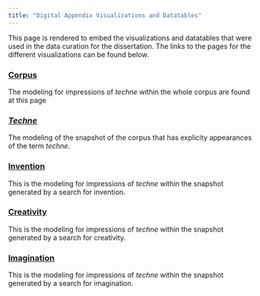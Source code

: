 ```yaml
---
title: "Digital Appendix Visualizations and Datatables"
---
```


This page is rendered to embed the visualizations and datatables that were used in the data curation for the dissertation. The links to the pages for the different visualizations can be found below.

### [Corpus](corpus)

The modeling for impressions of _techne_ within the whole corpus are found at this page

### _[Techne](techne)_

The modeling of the snapshot of the corpus that has explicity appearances of the term _techne_.

### [Invention](invention)

This is the modeling for impressions of _techne_ within the snapshot generated by a search for invention.

### [Creativity](creativity)

This is the modeling for impressions of _techne_ within the snapshot generated by a search for creativity.

### [Imagination](imagination)

This is the modeling for impressions of _techne_ within the snapshot generated by a search for imagination.
